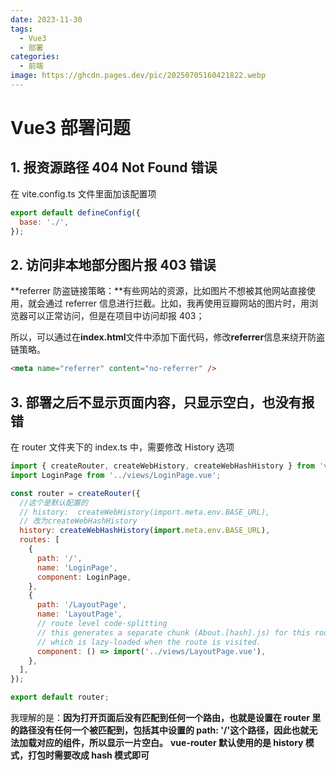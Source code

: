 ```yaml
---
date: 2023-11-30
tags:
  - Vue3
  - 部署
categories:
  - 前端
image: https://ghcdn.pages.dev/pic/20250705160421822.webp
---
```


# Vue3 部署问题

## 1. 报资源路径 404 Not Found 错误

在 vite.config.ts 文件里面加该配置项

```js
export default defineConfig({
  base: './',
});
```

## 2. 访问非本地部分图片报 403 错误

**referrer 防盗链接策略：**有些网站的资源，比如图片不想被其他网站直接使用，就会通过 referrer 信息进行拦截。比如，我再使用豆瓣网站的图片时，用浏览器可以正常访问，但是在项目中访问却报 403；

所以，可以通过在**index.html**文件中添加下面代码，修改**referrer**信息来绕开防盗链策略。

```html
<meta name="referrer" content="no-referrer" />
```

## 3. 部署之后不显示页面内容，只显示空白，也没有报错

在 router 文件夹下的 index.ts 中，需要修改 History 选项

```js
import { createRouter, createWebHistory, createWebHashHistory } from 'vue-router';
import LoginPage from '../views/LoginPage.vue';

const router = createRouter({
  //这个是默认配置的
  // history:  createWebHistory(import.meta.env.BASE_URL),
  // 改为createWebHashHistory
  history: createWebHashHistory(import.meta.env.BASE_URL),
  routes: [
    {
      path: '/',
      name: 'LoginPage',
      component: LoginPage,
    },
    {
      path: '/LayoutPage',
      name: 'LayoutPage',
      // route level code-splitting
      // this generates a separate chunk (About.[hash].js) for this route
      // which is lazy-loaded when the route is visited.
      component: () => import('../views/LayoutPage.vue'),
    },
  ],
});

export default router;
```

我理解的是：**因为打开页面后没有匹配到任何一个路由，也就是设置在 router 里的路径没有任何一个被匹配到，包括其中设置的 path: '/'这个路径，因此也就无法加载对应的组件，所以显示一片空白。** **vue-router 默认使用的是 history 模式，打包时需要改成 hash 模式即可**
